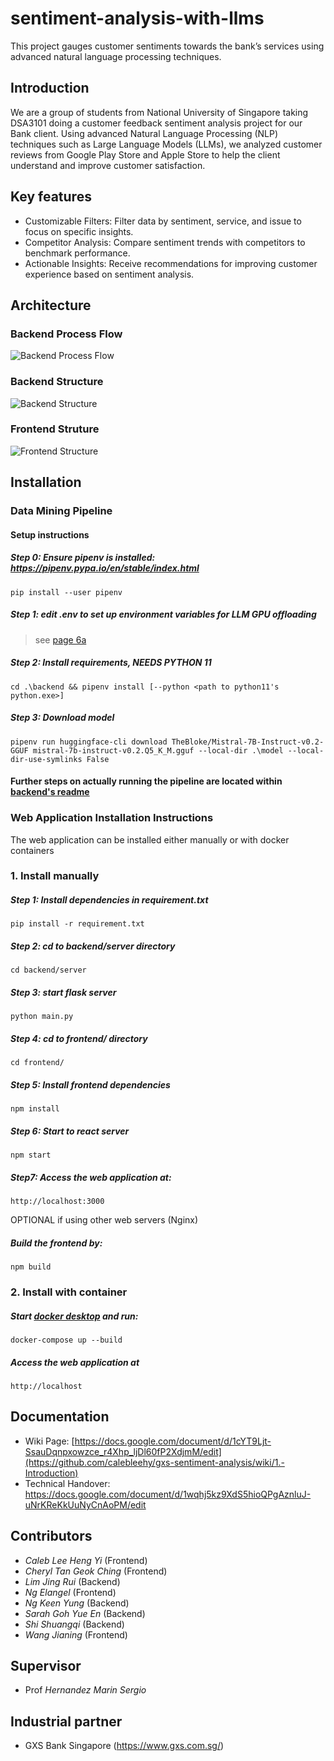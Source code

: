 # sentiment-analysis-with-llms
This project gauges customer sentiments towards the bank’s services using advanced natural language processing techniques.

## Introduction
We are a group of students from National University of Singapore taking DSA3101 doing a customer feedback sentiment analysis project for our Bank client. Using advanced Natural Language Processing (NLP) techniques such as Large Language Models (LLMs), we analyzed customer reviews from Google Play Store and Apple Store to help the client understand and improve customer satisfaction.

## Key features
* Customizable Filters: Filter data by sentiment, service, and issue to focus on specific insights.
* Competitor Analysis: Compare sentiment trends with competitors to benchmark performance.
* Actionable Insights: Receive recommendations for improving customer experience based on sentiment analysis.

## Architecture

### Backend Process Flow
![Backend Process Flow](https://github.com/calebleehy/sentiment-analysis-with-llms/assets/76025287/fcd6f400-ab5f-4e09-8fee-63454c37e42c)

### Backend Structure
![Backend Structure](https://github.com/calebleehy/sentiment-analysis-with-llms/assets/76025287/1a09d251-94f6-41ed-95ab-528ea855a642)

### Frontend Struture
![Frontend Structure](https://github.com/calebleehy/sentiment-analysis-with-llms/assets/76025287/d8bfe7ba-1bf5-413e-8240-a010b7943120)


## Installation 

### Data Mining Pipeline
#### Setup instructions
##### Step 0: Ensure pipenv is installed: https://pipenv.pypa.io/en/stable/index.html
    pip install --user pipenv
    
##### Step 1: edit .env to set up environment variables for LLM GPU offloading
> see [page 6a](https://github.com/calebleehy/sentiment-analysis-with-llms/wiki/6a.-GPU-Offloading-for-llama%E2%80%90cpp%E2%80%90python)

##### Step 2: Install requirements, NEEDS PYTHON 11
    cd .\backend && pipenv install [--python <path to python11's python.exe>]

##### Step 3: Download model
    pipenv run huggingface-cli download TheBloke/Mistral-7B-Instruct-v0.2-GGUF mistral-7b-instruct-v0.2.Q5_K_M.gguf --local-dir .\model --local-dir-use-symlinks False
#### Further steps on actually running the pipeline are located within [backend's readme](backend/readme.md)
### Web Application Installation Instructions
The web application can be installed either manually or with docker containers
### 1. Install manually
##### Step 1: Install dependencies in requirement.txt
    pip install -r requirement.txt
##### Step 2: cd to backend/server directory
    cd backend/server
##### Step 3: start flask server
    python main.py
##### Step 4: cd to frontend/ directory
    cd frontend/
##### Step 5: Install frontend dependencies
    npm install
##### Step 6: Start to react server
    npm start
##### Step7: Access the web application at:
    http://localhost:3000
OPTIONAL if using other web servers (Nginx)
##### Build the frontend by:
    npm build
### 2. Install with container
##### Start [docker desktop](https://www.docker.com/products/docker-desktop/) and run:
    docker-compose up --build
##### Access the web application at
    http://localhost

## Documentation
* Wiki Page: [https://docs.google.com/document/d/1cYT9Ljt-SsauDqnpxowzce_r4Xhp_ljDl60fP2XdjmM/edit](https://github.com/calebleehy/gxs-sentiment-analysis/wiki/1.-Introduction)
* Technical Handover: https://docs.google.com/document/d/1wqhj5kz9XdS5hioQPgAznluJ-uNrKReKkUuNyCnAoPM/edit

## Contributors 
- *Caleb Lee Heng Yi* (Frontend)
- *Cheryl Tan Geok Ching* (Frontend)
- *Lim Jing Rui* (Backend)
- *Ng Elangel* (Frontend)
- *Ng Keen Yung* (Backend)
- *Sarah Goh Yue En* (Backend)
- *Shi Shuangqi* (Backend)
- *Wang Jianing* (Frontend)

## Supervisor
- Prof *Hernandez Marin Sergio*

## Industrial partner
- GXS Bank Singapore (https://www.gxs.com.sg/)
